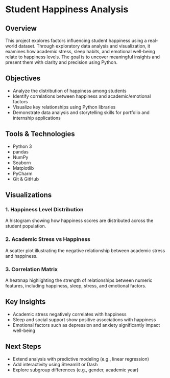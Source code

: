 # Student Happiness Analysis

## Overview
This project explores factors influencing student happiness using a real-world dataset. Through exploratory data analysis and visualization, it examines how academic stress, sleep habits, and emotional well-being relate to happiness levels. The goal is to uncover meaningful insights and present them with clarity and precision using Python.

## Objectives
- Analyze the distribution of happiness among students
- Identify correlations between happiness and academic/emotional factors
- Visualize key relationships using Python libraries
- Demonstrate data analysis and storytelling skills for portfolio and internship applications

## Tools & Technologies
- Python 3
- pandas
- NumPy
- Seaborn
- Matplotlib
- PyCharm
- Git & GitHub

## Visualizations

### 1. Happiness Level Distribution 
A histogram showing how happiness scores are distributed across the student population.

### 2. Academic Stress vs Happiness 
A scatter plot illustrating the negative relationship between academic stress and happiness.

### 3. Correlation Matrix
A heatmap highlighting the strength of relationships between numeric features, including happiness, sleep, stress, and emotional factors.

## Key Insights
- Academic stress negatively correlates with happiness
- Sleep and social support show positive associations with happiness
- Emotional factors such as depression and anxiety significantly impact well-being

## Next Steps
- Extend analysis with predictive modeling (e.g., linear regression)
- Add interactivity using Streamlit or Dash
- Explore subgroup differences (e.g., gender, academic year)


